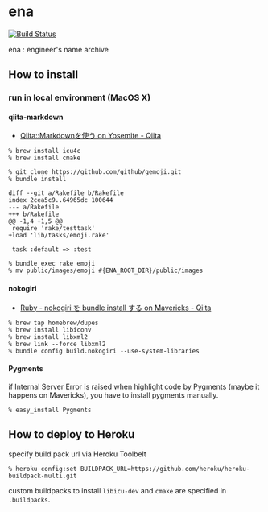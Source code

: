 # ena

[![Build Status](https://travis-ci.org/kwappa/ena.svg)](https://travis-ci.org/kwappa/ena)

ena : engineer's name archive

## How to install

### run in local environment (MacOS X)

#### qiita-markdown

* [Qiita::Markdownを使う on Yosemite - Qiita](http://qiita.com/kwappa/items/020f745f880538f0b0ec)

```
% brew install icu4c
% brew install cmake
```

```
% git clone https://github.com/github/gemoji.git
% bundle install
```

```
diff --git a/Rakefile b/Rakefile
index 2cea5c9..64965dc 100644
--- a/Rakefile
+++ b/Rakefile
@@ -1,4 +1,5 @@
 require 'rake/testtask'
+load 'lib/tasks/emoji.rake'

 task :default => :test
```

```
% bundle exec rake emoji
% mv public/images/emoji #{ENA_ROOT_DIR}/public/images
```

#### nokogiri

* [Ruby - nokogiri を bundle install する on Mavericks - Qiita](http://qiita.com/kwappa/items/20eecde98c81cc08cba8)

```
% brew tap homebrew/dupes
% brew install libiconv
% brew install libxml2
% brew link --force libxml2
% bundle config build.nokogiri --use-system-libraries
```

#### Pygments

if Internal Server Error is raised when highlight code by Pygments (maybe it happens on Mavericks), you have to install pygments manually.

```
% easy_install Pygments
```

## How to deploy to Heroku

specify build pack url via Heroku Toolbelt

```
% heroku config:set BUILDPACK_URL=https://github.com/heroku/heroku-buildpack-multi.git
```

custom buildpacks to install `libicu-dev` and `cmake` are specified in `.buildpacks`.
